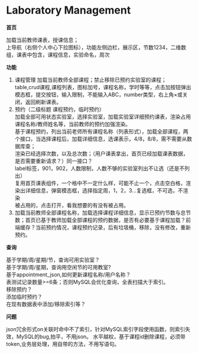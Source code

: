 # Laboratory Management
[//]: # (设计界面反推功能<br>)
**首页** 

加载当前教师课表，授课信息；<br>
上导航（右侧个人中心下拉图标），功能左侧边栏，展示区，节数1234，二维数组，课表中包含，课程信息，实验命名，周次<br>


**功能** 

1. 课程管理
加载当前教师全部课程；禁止移除已预约实验室的课程；<br>
table,crud课程,课程列表，图标加号，课程名称，学时等等，点击加按钮弹出模态框，提交按钮，输入限制，不能输入ABC，number类型，右上角×或关闭，返回刷新课表。
2. 预约（二级标题 课程预约，临时预约）<br>
加载全部可用状态实验室，选择实验室，加载实验室详细预约课表，渲染占用课程名称/教师姓名等，当前教师的预约加强渲染。<br>
基于课程预约，列出当前老师所有课程名称（列表形式），加载全部课程，两个接口，当选择课程后，加载详细信息，选课表示，4/8，8/8，需不需要从数据库查；<br>
渲染已经选择次数，以及总次数；（用户课表拿出，首页已经加载课表数据，是否需要重新请求？）同一接口？<br>
label标签，901，902，人数限制，人数不够的实验室列出不让选（还是不列出）<br>
复用首页课表组件，一个格中不一定什么样，可能不止一个，点击空白格，渲染出详细信息，弹窗模态框，选择指定周，1，2，3...复选框，不可选，不渲染<br>
被占用的，点击打开，看我想要的有没有被占用。<br>
3. 加载当前教师全部课程名称，加载选择课程详细信息，显示已预约节数与总节数；首页已基于教师加载全部课程的预约数据，是否有必要基于课程加载？前端缓存？当前预约情况，课程预约记录，后有垃圾桶，移除，没有修改，重新预约。

**查询**

基于学期/周/星期/节，查询可用实验室？<br>
基于学期/周/星期，查询用空闲节的可用教室?<br>
基于appointment_json,如何更新课程名称/用户名称？<br>
表测试记录数量>=6条；否则MySQL会优化查询，全表扫描大于索引。<br>
移除预约？<br>
添加临时预约？<br>
在现有数据表中添加/移除索引等？<br>


**问题**

json冗余形式on关联时命中不了索引，针对MySQL索引字段使用函数，则索引失效，MySQL的bug,拍平，不用json。
水平越权，基于课程id删除课程，必须带token,业务层处理，用自带的方法，不用写语句。
